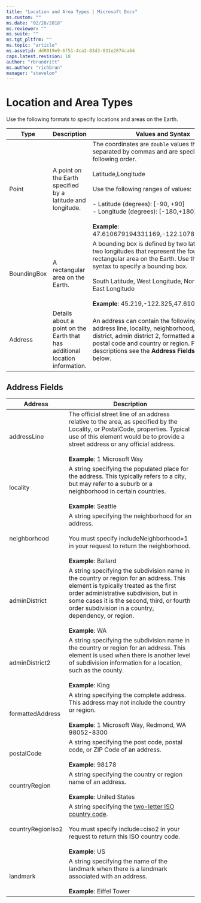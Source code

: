 ```yaml
---
title: "Location and Area Types | Microsoft Docs"
ms.custom: ""
ms.date: "02/28/2018"
ms.reviewer: ""
ms.suite: ""
ms.tgt_pltfrm: ""
ms.topic: "article"
ms.assetid: dd0019e9-6f51-4ca2-83d3-031e2874ca64
caps.latest.revision: 18
author: "rbrundritt"
ms.author: "richbrun"
manager: "stevelom"
---
```

# Location and Area Types
Use the following formats to specify locations and areas on the Earth.  
  
|Type|Description|Values and Syntax|  
|----------|-----------------|-----------------------|  
|Point|A point on the Earth specified by a latitude and longitude.|The coordinates are `double` values that are separated by commas and are specified in the following order.<br /><br /> Latitude,Longitude<br /><br /> Use the following ranges of values:<br /><br /> -   Latitude (degrees): [-90, +90]<br />-   Longitude (degrees): [-180,+180]<br /><br /> **Example**: 47.610679194331169,-122.10788659751415|  
|BoundingBox|A rectangular area on the Earth.|A bounding box is defined by two latitudes and two longitudes that represent the four sides of a rectangular area on the Earth. Use the following syntax to specify a bounding box.<br /><br /> South Latitude, West Longitude, North Latitude, East Longitude<br /><br /> **Example**: 45.219,-122.325,47.610,-122.107|  
|Address|Details about a point on the Earth that has additional location information.|An address can contain the following fields: address line, locality, neighborhood, admin district, admin district 2, formatted address, postal code and country or region. For descriptions see the **Address Fields** section below.|  
  
## Address Fields  
  
|Address|Description|  
|-------------|-----------------|  
|addressLine|The official street line of an address relative to the area, as specified by the Locality, or PostalCode, properties. Typical use of this element would be to provide a street address or any official address.<br /><br /> **Example**: 1 Microsoft Way|  
|locality|A string specifying the populated place for the address. This typically refers to a city, but may refer to a suburb or a neighborhood in certain countries.<br /><br /> **Example**: Seattle|  
|neighborhood|A string specifying the neighborhood for an address.<br /><br /> You must specify includeNeighborhood=1 in your request to return the neighborhood.<br /><br /> **Example**: Ballard|  
|adminDistrict|A string specifying the subdivision name in the country or region for an address. This element is typically treated as the first order administrative subdivision, but in some cases it is the second, third, or fourth order subdivision in a country, dependency, or region.<br /><br /> **Example**: WA|  
|adminDistrict2|A string specifying the subdivision name in the country or region for an address. This element is used when there is another level of subdivision information for a location, such as the county.<br /><br /> **Example**: King|  
|formattedAddress|A string specifying the complete address. This address may not include the country or region.<br /><br /> **Example**: 1 Microsoft Way, Redmond, WA 98052-8300|  
|postalCode|A string specifying the post code, postal code, or ZIP Code of an address.<br /><br /> **Example**: 98178|  
|countryRegion|A string specifying the country or region name of an address.<br /><br /> **Example**: United States|  
|countryRegionIso2|A string specifying the [two-letter ISO country code](http://www.iso.org/iso/country_codes.htm).<br /><br /> You must specify include=ciso2 in your request to return this ISO country code.<br /><br /> **Example**: US|  
|landmark|A string specifying the name of the landmark when there is a landmark associated with an address.<br /><br /> **Example**: Eiffel Tower|